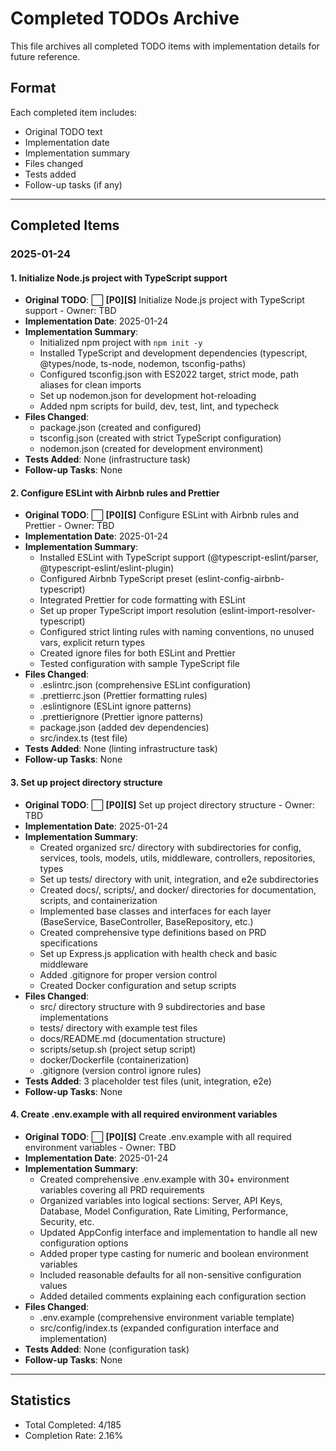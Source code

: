 # Completed TODOs Archive

This file archives all completed TODO items with implementation details for future reference.

## Format
Each completed item includes:
- Original TODO text
- Implementation date
- Implementation summary
- Files changed
- Tests added
- Follow-up tasks (if any)

---

## Completed Items

### 2025-01-24

#### 1. Initialize Node.js project with TypeScript support
- **Original TODO**: ⬜ **[P0][S]** Initialize Node.js project with TypeScript support - Owner: TBD
- **Implementation Date**: 2025-01-24
- **Implementation Summary**: 
  - Initialized npm project with `npm init -y`
  - Installed TypeScript and development dependencies (typescript, @types/node, ts-node, nodemon, tsconfig-paths)
  - Configured tsconfig.json with ES2022 target, strict mode, path aliases for clean imports
  - Set up nodemon.json for development hot-reloading
  - Added npm scripts for build, dev, test, lint, and typecheck
- **Files Changed**:
  - package.json (created and configured)
  - tsconfig.json (created with strict TypeScript configuration)
  - nodemon.json (created for development environment)
- **Tests Added**: None (infrastructure task)
- **Follow-up Tasks**: None

#### 2. Configure ESLint with Airbnb rules and Prettier
- **Original TODO**: ⬜ **[P0][S]** Configure ESLint with Airbnb rules and Prettier - Owner: TBD
- **Implementation Date**: 2025-01-24
- **Implementation Summary**: 
  - Installed ESLint with TypeScript support (@typescript-eslint/parser, @typescript-eslint/eslint-plugin)
  - Configured Airbnb TypeScript preset (eslint-config-airbnb-typescript)
  - Integrated Prettier for code formatting with ESLint
  - Set up proper TypeScript import resolution (eslint-import-resolver-typescript)
  - Configured strict linting rules with naming conventions, no unused vars, explicit return types
  - Created ignore files for both ESLint and Prettier
  - Tested configuration with sample TypeScript file
- **Files Changed**:
  - .eslintrc.json (comprehensive ESLint configuration)
  - .prettierrc.json (Prettier formatting rules)
  - .eslintignore (ESLint ignore patterns)
  - .prettierignore (Prettier ignore patterns)
  - package.json (added dev dependencies)
  - src/index.ts (test file)
- **Tests Added**: None (linting infrastructure task)
- **Follow-up Tasks**: None

#### 3. Set up project directory structure
- **Original TODO**: ⬜ **[P0][S]** Set up project directory structure - Owner: TBD
- **Implementation Date**: 2025-01-24
- **Implementation Summary**: 
  - Created organized src/ directory with subdirectories for config, services, tools, models, utils, middleware, controllers, repositories, types
  - Set up tests/ directory with unit, integration, and e2e subdirectories
  - Created docs/, scripts/, and docker/ directories for documentation, scripts, and containerization
  - Implemented base classes and interfaces for each layer (BaseService, BaseController, BaseRepository, etc.)
  - Created comprehensive type definitions based on PRD specifications
  - Set up Express.js application with health check and basic middleware
  - Added .gitignore for proper version control
  - Created Docker configuration and setup scripts
- **Files Changed**:
  - src/ directory structure with 9 subdirectories and base implementations
  - tests/ directory with example test files
  - docs/README.md (documentation structure)
  - scripts/setup.sh (project setup script)
  - docker/Dockerfile (containerization)
  - .gitignore (version control ignore rules)
- **Tests Added**: 3 placeholder test files (unit, integration, e2e)
- **Follow-up Tasks**: None

#### 4. Create .env.example with all required environment variables
- **Original TODO**: ⬜ **[P0][S]** Create .env.example with all required environment variables - Owner: TBD
- **Implementation Date**: 2025-01-24
- **Implementation Summary**: 
  - Created comprehensive .env.example with 30+ environment variables covering all PRD requirements
  - Organized variables into logical sections: Server, API Keys, Database, Model Configuration, Rate Limiting, Performance, Security, etc.
  - Updated AppConfig interface and implementation to handle all new configuration options
  - Added proper type casting for numeric and boolean environment variables
  - Included reasonable defaults for all non-sensitive configuration values
  - Added detailed comments explaining each configuration section
- **Files Changed**:
  - .env.example (comprehensive environment variable template)
  - src/config/index.ts (expanded configuration interface and implementation)
- **Tests Added**: None (configuration task)
- **Follow-up Tasks**: None

---

## Statistics
- Total Completed: 4/185
- Completion Rate: 2.16%